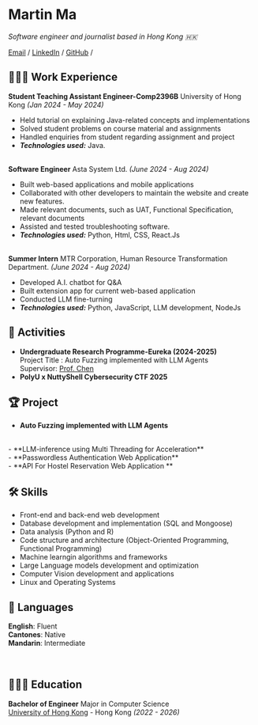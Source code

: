 # Martin Ma

_Software engineer and journalist based in Hong Kong 🇭🇰_ <br>

[Email](mailto:yumartin0208@gmail.com)  / [LinkedIn](https://www.linkedin.com/in/tin-yu-ma-56b572266/) / [GitHub](https://github.com/MartinYu0510/) /

## 👩🏼‍💻 Work Experience

**Student Teaching Assistant Engineer-Comp2396B** University of Hong Kong _(Jan 2024 - May 2024)_ <br>
  - Held tutorial on explaining Java-related concepts and implementations
  - Solved student problems on course material and assignments
  - Handled enquiries from student regarding assignment and project
  - **_Technologies used:_** Java.
<br><br>

**Software Engineer** Asta System Ltd. _(June 2024 - Aug 2024)_ <br>
  - Built web-based applications and mobile applications
  - Collaborated with other developers to maintain the website and create new features.
  - Made relevant documents, such as UAT, Functional Specification, relevant documents
  - Assisted and tested troubleshooting software.
  - **_Technologies used:_** Python, Html, CSS, React.Js
<br><br>

**Summer Intern** MTR Corporation, Human Resource Transformation Department. _(June 2024 - Aug 2024)_ <br>
  - Developed A.I. chatbot for Q&A
  - Built extension app for current web-based application
  - Conducted LLM fine-turning
  - **_Technologies used:_** Python, JavaScript, LLM development, NodeJs

## 🌟 Activities
- **Undergraduate Research Programme-Eureka (2024-2025)** <br>
  Project Title : Auto Fuzzing implemented with LLM Agents <br>
  Supervisor: [Prof. Chen](http://cs.hku.hk/index.php/people/academic-staff/chenho)
- **PolyU x NuttyShell Cybersecurity CTF 2025**
  


## 🏆 Project
- **Auto Fuzzing implemented with LLM Agents** 
<br>
- **LLM-inference using Multi Threading for Acceleration**
<br>
- **Passwordless Authentication Web Application**
<br>
- **API For Hostel Reservation Web Application **
  
## 🛠️ Skills
- Front-end and back-end web development
- Database development and implementation (SQL and Mongoose)
- Data analysis (Python and R)
- Code structure and architecture (Object-Oriented Programming, Functional Programming)
- Machine learngin algorithms and frameworks
- Large Language models development and optimization
- Computer Vision development and applications
- Linux and Operating Systems

## 💬 Languages

**English**: Fluent <br>
**Cantones**: Native <br>
**Mandarin**: Intermediate <br>
<br><br>

## 👩🏼‍🎓 Education

**Bachelor of Engineer** Major in Computer Science<br>
[University of Hong Kong](https://www.hku.hk/) - Hong Kong _(2022 - 2026)_
